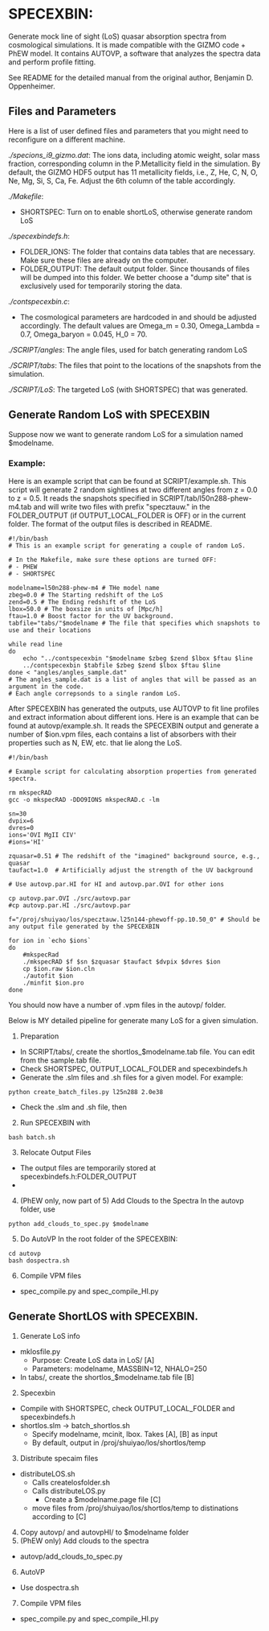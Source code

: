 # SPECEXBIN:

Generate mock line of sight (LoS) quasar absorption spectra from cosmological simulations. It is made compatible with the GIZMO code + PhEW model. It contains AUTOVP, a software that analyzes the spectra data and perform profile fitting.

See README for the detailed manual from the original author, Benjamin D. Oppenheimer.

## Files and Parameters

Here is a list of user defined files and parameters that you might need to reconfigure on a different machine.

_./specions_i9_gizmo.dat_: The ions data, including atomic weight, solar mass fraction, corresponding column in the P.Metallicity field in the simulation. By default, the GIZMO HDF5 output has 11 metallicity fields, i.e., Z, He, C, N, O, Ne, Mg, Si, S, Ca, Fe. Adjust the 6th column of the table accordingly.

_./Makefile_:
  - SHORTSPEC: Turn on to enable shortLoS, otherwise generate random LoS

_./specexbindefs.h_:
  - FOLDER_IONS: The folder that contains data tables that are necessary. Make sure these files are already on the computer.
  - FOLDER_OUTPUT: The default output folder. Since thousands of files will be dumped into this folder. We better choose a "dump site" that is exclusively used for temporarily storing the data.

_./contspecexbin.c_:
  - The cosmological parameters are hardcoded in and should be adjusted accordingly. The default values are Omega_m = 0.30, Omega_Lambda = 0.7, Omega_baryon = 0.045, H_0 = 70.

_./SCRIPT/angles_: The angle files, used for batch generating random LoS

_./SCRIPT/tabs_: The files that point to the locations of the snapshots from the simulation.

_./SCRIPT/LoS_: The targeted LoS (with SHORTSPEC) that was generated.

## Generate Random LoS with SPECEXBIN

Suppose now we want to generate random LoS for a simulation named $modelname.

### Example:

Here is an example script that can be found at SCRIPT/example.sh. This script will generate 2 random sightlines at two different angles from z = 0.0 to z = 0.5. It reads the snapshots specified in SCRIPT/tab/l50n288-phew-m4.tab and will write two files with prefix "specztauw." in the FOLDER_OUTPUT (if OUTPUT_LOCAL_FOLDER is OFF) or in the current folder. The format of the output files is described in README.

```
#!/bin/bash
# This is an example script for generating a couple of random LoS.

# In the Makefile, make sure these options are turned OFF:
# - PHEW
# - SHORTSPEC

modelname=l50n288-phew-m4 # THe model name
zbeg=0.0 # The Starting redshift of the LoS
zend=0.5 # The Ending redshift of the LoS
lbox=50.0 # The boxsize in units of [Mpc/h]
ftau=1.0 # Boost factor for the UV background.
tabfile="tabs/"$modelname # The file that specifies which snapshots to use and their locations

while read line 
do
    echo "../contspecexbin "$modelname $zbeg $zend $lbox $ftau $line
    ../contspecexbin $tabfile $zbeg $zend $lbox $ftau $line
done < "angles/angles_sample.dat"
# The angles_sample.dat is a list of angles that will be passed as an argument in the code.
# Each angle correpsonds to a single random LoS.
```

After SPECEXBIN has generated the outputs, use AUTOVP to fit line profiles and extract information about different ions. Here is an example that can be found at autovp/example.sh. It reads the SPECEXBIN output and generate a number of $ion.vpm files, each contains a list of absorbers with their properties such as N, EW, etc. that lie along the LoS.
```
#!/bin/bash

# Example script for calculating absorption properties from generated spectra.

rm mkspecRAD
gcc -o mkspecRAD -DDO9IONS mkspecRAD.c -lm

sn=30
dvpix=6
dvres=0
ions='OVI MgII CIV'
#ions='HI'

zquasar=0.51 # The redshift of the "imagined" background source, e.g., quasar
taufact=1.0  # Artificially adjust the strength of the UV background

# Use autovp.par.HI for HI and autovp.par.OVI for other ions

cp autovp.par.OVI ./src/autovp.par
#cp autovp.par.HI ./src/autovp.par 

f="/proj/shuiyao/los/specztauw.l25n144-phewoff-pp.10.50_0" # Should be any output file generated by the SPECEXBIN

for ion in `echo $ions`
do
    #mkspecRad
    ./mkspecRAD $f $sn $zquasar $taufact $dvpix $dvres $ion
    cp $ion.raw $ion.cln
    ./autofit $ion
    ./minfit $ion.pro
done    
```

You should now have a number of .vpm files in the autovp/ folder.

Below is MY detailed pipeline for generate many LoS for a given simulation.

1. Preparation
  - In SCRIPT/tabs/, create the shortlos_$modelname.tab file. You can edit from the sample.tab file.
  - Check SHORTSPEC, OUTPUT_LOCAL_FOLDER and specexbindefs.h
  - Generate the .slm files and .sh files for a given model. For example:
  ```
  python create_batch_files.py l25n288 2.0e38
  ```
  - Check the .slm and .sh file, then

2. Run SPECEXBIN with
```
bash batch.sh
```

3. Relocate Output Files
  - The output files are temporarily stored at specexbindefs.h:FOLDER_OUTPUT
  - 

4. (PhEW only, now part of 5) Add Clouds to the Spectra
In the autovp folder, use
```
python add_clouds_to_spec.py $modelname
```

5. Do AutoVP
In the root folder of the SPECEXBIN:
```
cd autovp
bash dospectra.sh
```

6. Compile VPM files
  - spec_compile.py and spec_compile_HI.py

## Generate ShortLOS with SPECEXBIN.

1. Generate LoS info
  - mklosfile.py
    - Purpose: Create LoS data in LoS/ [A]
    - Parameters: modelname, MASSBIN=12, NHALO=250
  - In tabs/, create the shortlos_$modelname.tab file [B]
2. Specexbin
  - Compile with SHORTSPEC, check OUTPUT_LOCAL_FOLDER and specexbindefs.h
  - shortlos.slm -> batch_shortlos.sh
    - Specify modelname, mcinit, lbox. Takes [A], [B] as input
    - By default, output in /proj/shuiyao/los/shortlos/temp
3. Distribute specaim files
  - distributeLOS.sh
    - Calls createlosfolder.sh
    - Calls distributeLOS.py
      - Create a $modelname.page file [C]
    - move files from /proj/shuiyao/los/shortlos/temp to distinations according to [C]
4. Copy autovp/ and autovpHI/ to $modelname folder
5. (PhEW only) Add clouds to the spectra
  - autovp/add_clouds_to_spec.py
6. AutoVP
  - Use dospectra.sh
7. Compile VPM files
  - spec_compile.py and spec_compile_HI.py
